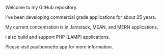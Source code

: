 Welcome to my GitHub repository.

I've been developing commercial grade applications for about 25 years.  

My current concentration is in Jamstack, MEAN, and MERN applications.

I also build and support PHP (LAMP) applications.  

Please visit paulbonnette.app for more information.
